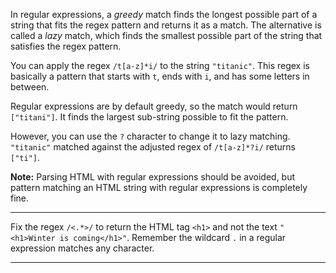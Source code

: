 <div class="challenge-instructions regular-expressions"><div><section id="description">
<p>In regular expressions, a <dfn>greedy</dfn> match finds the longest possible part of a string that fits the regex pattern and returns it as a match. The alternative is called a <dfn>lazy</dfn> match, which finds the smallest possible part of the string that satisfies the regex pattern.</p>
<p>You can apply the regex <code>/t[a-z]*i/</code> to the string <code>"titanic"</code>. This regex is basically a pattern that starts with <code>t</code>, ends with <code>i</code>, and has some letters in between.</p>
<p>Regular expressions are by default greedy, so the match would return <code>["titani"]</code>. It finds the largest sub-string possible to fit the pattern.</p>
<p>However, you can use the <code>?</code> character to change it to lazy matching. <code>"titanic"</code> matched against the adjusted regex of <code>/t[a-z]*?i/</code> returns <code>["ti"]</code>.</p>
<p><strong>Note:</strong> Parsing HTML with regular expressions should be avoided, but pattern matching an HTML string with regular expressions is completely fine.</p>
</section></div><hr/><div><section id="instructions">
<p>Fix the regex <code>/&lt;.*&gt;/</code> to return the HTML tag <code>&lt;h1&gt;</code> and not the text <code>"&lt;h1&gt;Winter is coming&lt;/h1&gt;"</code>. Remember the wildcard <code>.</code> in a regular expression matches any character.</p>
</section></div><hr/></div>